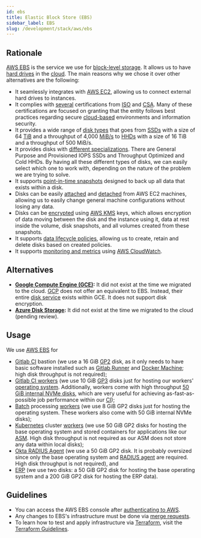 ```yaml
---
id: ebs
title: Elastic Block Store (EBS)
sidebar_label: EBS
slug: /development/stack/aws/ebs
---
```


## Rationale

[AWS EBS][EBS] is the service
we use for [block-level storage](https://en.wikipedia.org/wiki/Block-level_storage).
It allows us to have [hard drives](https://en.wikipedia.org/wiki/Device_file#BLOCKDEV)
in the [cloud](https://en.wikipedia.org/wiki/Cloud_computing).
The main reasons why we chose it
over other alternatives
are the following:

- It seamlessly integrates with [AWS EC2](/development/stack/aws/ec2),
  allowing us to connect external hard drives to instances.
- It complies with [several](https://aws.amazon.com/compliance/iso-certified/)
  certifications from [ISO](https://en.wikipedia.org/wiki/International_Organization_for_Standardization)
  and [CSA](https://en.wikipedia.org/wiki/Cloud_Security_Alliance).
  Many of these certifications are focused
  on granting that the entity follows best practices
  regarding secure [cloud-based](https://en.wikipedia.org/wiki/Cloud_computing)
  environments
  and information security.
- It provides a wide range of [disk types](https://aws.amazon.com/ebs/features/#Amazon_EBS_volume_types)
  that goes from [SSDs](https://en.wikipedia.org/wiki/Solid-state_drive)
  with a size of 64 [TiB](https://en.wikipedia.org/wiki/Byte#Multiple-byte_units)
  and a throughput of 4,000 [MiB/s](https://en.wikipedia.org/wiki/Data-rate_units#Megabyte_per_second)
  to [HHDs](https://en.wikipedia.org/wiki/Hard_disk_drive)
  with a size of 16 TiB
  and a throughput of 500 MiB/s.
- It provides disks with [different specializations][GP2].
  There are General Purpose and Provisioned IOPS SSDs
  and
  Throughput Optimized and Cold HHDs.
  By having all these different types of disks,
  we can easily select which one to work with,
  depending on the nature of the problem
  we are trying to solve.
- It supports [point-in-time snapshots](https://docs.aws.amazon.com/AWSEC2/latest/UserGuide/EBSSnapshots.html)
  designed to back up all data
  that exists within a disk.
- Disks can be easily [attached](https://docs.aws.amazon.com/AWSEC2/latest/UserGuide/ebs-attaching-volume.html)
  and [detached](https://docs.aws.amazon.com/AWSEC2/latest/UserGuide/ebs-detaching-volume.html)
  from AWS EC2 machines,
  allowing us to easily change general machine configurations
  without losing any data.
- Disks can be [encrypted](https://docs.aws.amazon.com/AWSEC2/latest/UserGuide/EBSEncryption.html)
  using [AWS KMS](https://aws.amazon.com/kms/) keys,
  which allows encryption of data
  moving between the disk and the instance using it,
  data at rest inside the volume,
  disk snapshots,
  and all volumes created from these snapshots.
- It supports [data lifecycle policies](https://docs.aws.amazon.com/AWSEC2/latest/UserGuide/snapshot-lifecycle.html),
  allowing us to create, retain and delete
  disks based on created policies.
- It supports [monitoring and metrics](https://docs.aws.amazon.com/AWSEC2/latest/UserGuide/using_cloudwatch_ebs.html)
  using [AWS CloudWatch](/development/stack/aws/cloudwatch/).

## Alternatives

- **[Google Compute Engine (GCE)](https://cloud.google.com/compute):**
  It did not exist
  at the time we migrated to the cloud.
  [GCP](https://cloud.google.com/gcp) does not offer
  an equivalent to EBS.
  Instead,
  their entire [disk service](https://cloud.google.com/compute/docs/disks)
  exists within GCE.
  It does not support disk encryption.
- **[Azure Disk Storage](https://azure.microsoft.com/en-us/services/storage/disks/):**
  It did not exist
  at the time we migrated to the cloud
  (pending review).

## Usage

We use [AWS EBS][EBS] for

- [Gitlab CI](/development/stack/gitlab-ci) bastion
  (we use a 16 GiB [GP2][GP2] disk,
  as it only needs to have basic software installed
  such as [Gitlab Runner](https://docs.gitlab.com/runner/install/)
  and [Docker Machine](https://docs.docker.com/machine/install-machine/);
  high disk throughput is not required);
- [Gitlab CI workers](https://gitlab.com/fluidattacks/product/-/blob/master/makes/applications/makes/ci/src/config.toml#L57)
  (we use 10 GiB [GP3][GP2] disks
  just for hosting our workers' [operating system][OS].
  Additionally,
  workers come with high throughput
  [50 GiB internal NVMe disks](https://aws.amazon.com/blogs/aws/ec2-instance-update-c5-instances-with-local-nvme-storage-c5d/),
  which are very useful
  for achieving as-fast-as-possible
  job performance within our [CI](/development/stack/gitlab-ci));
- [Batch](/development/stack/aws/batch/) processing
  [workers](https://gitlab.com/fluidattacks/product/-/blob/master/makes/applications/makes/compute/src/terraform/aws_batch.tf#L112)
  (we use 8 GiB GP2 disks
  just for hosting the operating system.
  These workers also come with 50 GiB internal NVMe disks);
- [Kubernetes](/development/stack/kubernetes) cluster
  [workers](https://gitlab.com/fluidattacks/product/-/blob/53879d903b3c8c2561d45552cbc53f2350601e38/makes/applications/makes/k8s/src/terraform/cluster.tf#L40)
  (we use 50 GiB GP2 disks
  for hosting the base operating system
  and stored containers
  for applications like our [ASM](https://fluidattacks.com/categories/asm/).
  High disk throughput is not required
  as our ASM does not store any data
  within local disks);
- [Okta RADIUS Agent](/development/stack/okta#usage)
  (we use a 50 GiB GP2 disk.
  It is probably oversized
  since only the base operating system
  and [RADIUS agent](https://help.okta.com/en/prod/Content/Topics/integrations/getting-started.htm)
  are required.
  High disk throughput is not required), and
- [ERP](https://en.wikipedia.org/wiki/Enterprise_resource_planning)
  (we use two disks:
  a 50 GiB GP2 disk
  for hosting the base operating system
  and a 200 GiB GP2 disk
  for hosting the ERP data).

## Guidelines

- You can access the AWS EBS console
  after [authenticating to AWS](/development/stack/aws#guidelines).
- Any changes to EBS's infrastructure
  must be done
  via [merge requests](https://docs.gitlab.com/ee/user/project/merge_requests/).
- To learn how to test and apply infrastructure
  via [Terraform](/development/stack/terraform),
  visit the [Terraform Guidelines](/development/stack/terraform#guidelines).

[OS]: https://en.wikipedia.org/wiki/Operating_system
[GP2]: https://docs.aws.amazon.com/AWSEC2/latest/UserGuide/ebs-volume-types.htm
[EBS]: https://aws.amazon.com/ebs/
